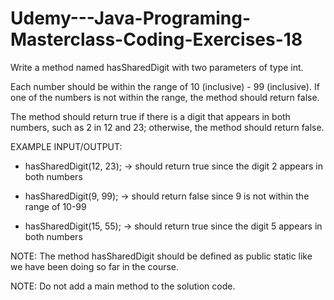 # Udemy---Java-Programing-Masterclass-Coding-Exercises-18

Write a method named hasSharedDigit with two parameters of type int. 

Each number should be within the range of 10 (inclusive) - 99 (inclusive). If one of the numbers is not within the range, the method should return false.

The method should return true if there is a digit that appears in both numbers, such as 2 in 12 and 23; otherwise, the method should return false.


EXAMPLE INPUT/OUTPUT:

* hasSharedDigit(12, 23); → should return true since the digit 2 appears in both numbers

* hasSharedDigit(9, 99); → should return false since 9 is not within the range of 10-99

* hasSharedDigit(15, 55); → should return true since the digit 5 appears in both numbers


NOTE: The method hasSharedDigit should be defined as public static like we have been doing so far in the course.

NOTE: Do not add a main method to the solution code.
